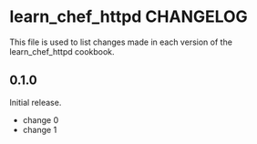 # learn_chef_httpd CHANGELOG

This file is used to list changes made in each version of the learn_chef_httpd cookbook.

## 0.1.0

Initial release.

- change 0
- change 1
